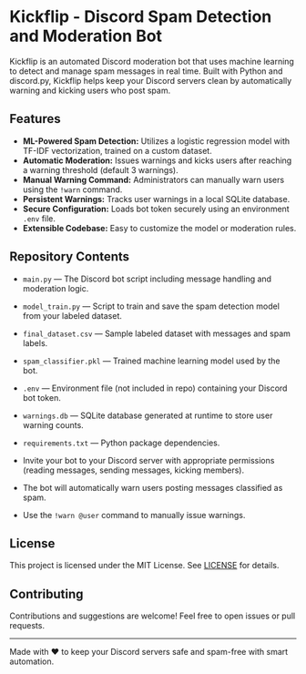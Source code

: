 # Kickflip - Discord Spam Detection and Moderation Bot

Kickflip is an automated Discord moderation bot that uses machine learning to detect and manage spam messages in real time. Built with Python and discord.py, Kickflip helps keep your Discord servers clean by automatically warning and kicking users who post spam.

## Features

- **ML-Powered Spam Detection:** Utilizes a logistic regression model with TF-IDF vectorization, trained on a custom dataset.
- **Automatic Moderation:** Issues warnings and kicks users after reaching a warning threshold (default 3 warnings).
- **Manual Warning Command:** Administrators can manually warn users using the `!warn` command.
- **Persistent Warnings:** Tracks user warnings in a local SQLite database.
- **Secure Configuration:** Loads bot token securely using an environment `.env` file.
- **Extensible Codebase:** Easy to customize the model or moderation rules.



## Repository Contents

- `main.py` — The Discord bot script including message handling and moderation logic.
- `model_train.py` — Script to train and save the spam detection model from your labeled dataset.
- `final_dataset.csv` — Sample labeled dataset with messages and spam labels.
- `spam_classifier.pkl` — Trained machine learning model used by the bot.
- `.env` — Environment file (not included in repo) containing your Discord bot token.
- `warnings.db` — SQLite database generated at runtime to store user warning counts.
- `requirements.txt` — Python package dependencies.

- Invite your bot to your Discord server with appropriate permissions (reading messages, sending messages, kicking members).
- The bot will automatically warn users posting messages classified as spam.
- Use the `!warn @user` command to manually issue warnings.



## License

This project is licensed under the MIT License. See [LICENSE](LICENSE) for details.

## Contributing

Contributions and suggestions are welcome! Feel free to open issues or pull requests.

---

Made with ❤️ to keep your Discord servers safe and spam-free with smart automation.

